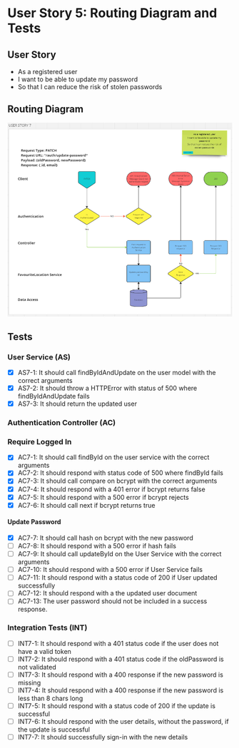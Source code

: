 # User Story 5: Routing Diagram and Tests

## User Story

- As a registered user
- I want to be able to update my password
- So that I can reduce the risk of stolen passwords

## Routing Diagram

![User story 7 Routing diagram](./images/user-story-7-routing-diagram.PNG)

## Tests

### User Service (AS)

- [x] AS7-1: It should call findByIdAndUpdate on the user model with the correct arguments
- [x] AS7-2: It should throw a HTTPError with status of 500 where findByIdAndUpdate fails
- [x] AS7-3: It should return the updated user

### Authentication Controller (AC)

### Require Logged In

<!-- These tests build on those in user story 6 | Additional functionality added to optionally require that a valid password is provided for authentication -->

- [x] AC7-1: It should call findById on the user service with the correct arguments
- [x] AC7-2: It should respond with status code of 500 where findById fails
- [x] AC7-3: It should call compare on bcrypt with the correct arguments
- [x] AC7-4: It should respond with a 401 error if bcrypt returns false
- [x] AC7-5: It should respond with a 500 error if bcrypt rejects
- [x] AC7-6: It should call next if bcrypt returns true

#### Update Password

- [x] AC7-7: It should call hash on bcrypt with the new password
- [ ] AC7-8: It should respond with a 500 error if hash fails
- [ ] AC7-9: It should call updateById on the User Service with the correct arguments
- [ ] AC7-10: It should respond with a 500 error if User Service fails
- [ ] AC7-11: It should respond with a status code of 200 if User updated successfully
- [ ] AC7-12: It should respond with a the updated user document
- [ ] AC7-13: The user password should not be included in a success response.

### Integration Tests (INT)

- [ ] INT7-1: It should respond with a 401 status code if the user does not have a valid token
- [ ] INT7-2: It should respond with a 401 status code if the oldPassword is not validated
- [ ] INT7-3: It should respond with a 400 response if the new password is missing
- [ ] INT7-4: It should respond with a 400 response if the new password is less than 8 chars long
- [ ] INT7-5: It should respond with a status code of 200 if the update is successful
- [ ] INT7-6: It should respond with the user details, without the password, if the update is successful
- [ ] INT7-7: It should successfully sign-in with the new details
